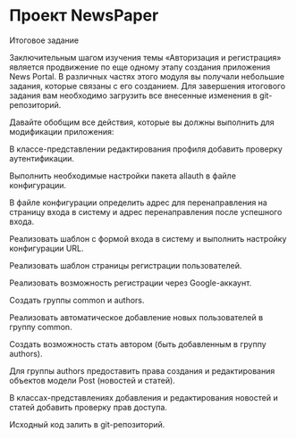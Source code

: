 # Проект NewsPaper

Итоговое задание 

Заключительным шагом изучения темы «Авторизация и регистрация» является продвижение по еще одному этапу создания приложения News Portal. В различных частях этого модуля вы получали небольшие задания, которые связаны с его созданием. Для завершения итогового задания вам необходимо загрузить все внесенные изменения в git-репозиторий.

Давайте обобщим все действия, которые вы должны выполнить для модификации приложения:

В классе-представлении редактирования профиля добавить проверку аутентификации.

Выполнить необходимые настройки пакета allauth в файле конфигурации.

В файле конфигурации определить адрес для перенаправления на страницу входа в систему и адрес перенаправления после успешного входа.

Реализовать шаблон с формой входа в систему и выполнить настройку конфигурации URL.

Реализовать шаблон страницы регистрации пользователей.

Реализовать возможность регистрации через Google-аккаунт.

Создать группы common и authors.

Реализовать автоматическое добавление новых пользователей в группу common.

Создать возможность стать автором (быть добавленным в группу authors).

Для группы authors предоставить права создания и редактирования объектов модели Post (новостей и статей).

В классах-представлениях добавления и редактирования новостей и статей добавить проверку прав доступа.

Исходный код залить в git-репозиторий. 
 

 

 
 

